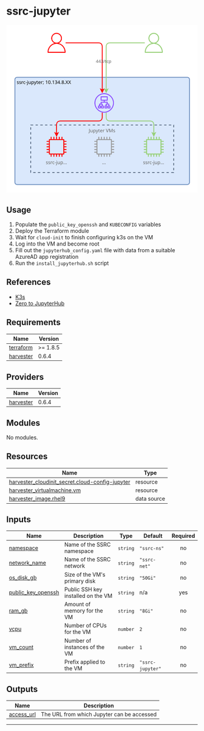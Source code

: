 # ssrc-jupyter

![SSRC-Jupyter diagram](../docs/ssrc-jupyter.drawio.svg)

## Usage

1. Populate the `public_key_openssh` and `KUBECONFIG` variables
2. Deploy the Terraform module
3. Wait for `cloud-init` to finish configuring k3s on the VM
4. Log into the VM and become root
5. Fill out the `jupyterhub_config.yaml` file with data from a
   suitable AzureAD app registration
6. Run the `install_jupyterhub.sh` script

## References

- [K3s](https://docs.k3s.io/installation)
- [Zero to JupyterHub](https://z2jh.jupyter.org/en/stable/)

<!-- BEGIN_TF_DOCS -->
## Requirements

| Name | Version |
|------|---------|
| <a name="requirement_terraform"></a> [terraform](#requirement\_terraform) | >= 1.8.5 |
| <a name="requirement_harvester"></a> [harvester](#requirement\_harvester) | 0.6.4 |

## Providers

| Name | Version |
|------|---------|
| <a name="provider_harvester"></a> [harvester](#provider\_harvester) | 0.6.4 |

## Modules

No modules.

## Resources

| Name | Type |
|------|------|
| [harvester_cloudinit_secret.cloud-config-jupyter](https://registry.terraform.io/providers/harvester/harvester/0.6.4/docs/resources/cloudinit_secret) | resource |
| [harvester_virtualmachine.vm](https://registry.terraform.io/providers/harvester/harvester/0.6.4/docs/resources/virtualmachine) | resource |
| [harvester_image.rhel9](https://registry.terraform.io/providers/harvester/harvester/0.6.4/docs/data-sources/image) | data source |

## Inputs

| Name | Description | Type | Default | Required |
|------|-------------|------|---------|:--------:|
| <a name="input_namespace"></a> [namespace](#input\_namespace) | Name of the SSRC namespace | `string` | `"ssrc-ns"` | no |
| <a name="input_network_name"></a> [network\_name](#input\_network\_name) | Name of the SSRC network | `string` | `"ssrc-net"` | no |
| <a name="input_os_disk_gb"></a> [os\_disk\_gb](#input\_os\_disk\_gb) | Size of the VM's primary disk | `string` | `"50Gi"` | no |
| <a name="input_public_key_openssh"></a> [public\_key\_openssh](#input\_public\_key\_openssh) | Public SSH key installed on the VM | `string` | n/a | yes |
| <a name="input_ram_gb"></a> [ram\_gb](#input\_ram\_gb) | Amount of memory for the VM | `string` | `"8Gi"` | no |
| <a name="input_vcpu"></a> [vcpu](#input\_vcpu) | Number of CPUs for the VM | `number` | `2` | no |
| <a name="input_vm_count"></a> [vm\_count](#input\_vm\_count) | Number of instances of the VM | `number` | `1` | no |
| <a name="input_vm_prefix"></a> [vm\_prefix](#input\_vm\_prefix) | Prefix applied to the VM | `string` | `"ssrc-jupyter"` | no |

## Outputs

| Name | Description |
|------|-------------|
| <a name="output_access_url"></a> [access\_url](#output\_access\_url) | The URL from which Jupyter can be accessed |

---
<!-- END_TF_DOCS -->
